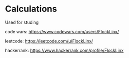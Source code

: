 # Calculations

Used for studing

code wars: https://www.codewars.com/users/FlockLinx/

leetcode: https://leetcode.com/u/FlockLinx/

hackerrank: https://www.hackerrank.com/profile/FlockLinx
